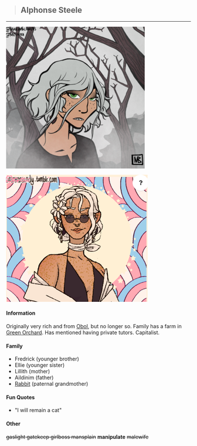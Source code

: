>## Alphonse Steele

--- 

![alphonse_human](../../../Templates/images/alphonse-regular.png "Alphonse poor form")

![alphonse_human2](../../../Templates/images/alphonse-rich.png "Alphonse rich form")

#### Information

Originally very rich and from [Obol](../../Locations/Obol.md), but no longer so. Family has a farm in [Green Orchard](../../Locations/Green%20Orchard.md). Has mentioned having private tutors. Capitalist.

#### Family

- Fredrick (younger brother)
- Ellie (younger sister)
- Lillith (mother)
- Aildinim (father)
- [Rabbit](../../Religion/Pantheon%20I/Rabbit.md) (paternal grandmother)

#### Fun Quotes

- "I will remain a cat" 

#### Other

~~gaslight gatekeep girlboss mansplain~~ **manipulate** ~~malewife~~

